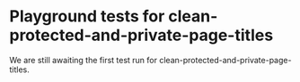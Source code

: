 # Playground tests for clean-protected-and-private-page-titles
We are still awaiting the first test run for clean-protected-and-private-page-titles.
